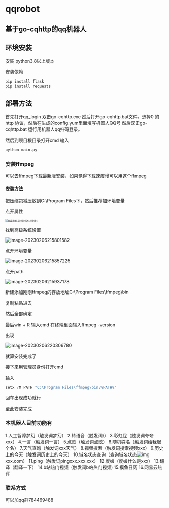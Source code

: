 # qqrobot
## 基于go-cqhttp的qq机器人

## 环境安装

安装 python3.8以上版本

安装依赖

~~~python
pip install flask
pip install requests
~~~



## 部署方法

首先打开qq_login 双击go-cqhttp.exe 然后打开go-cqhttp.bat文件。选择0 的http 协议，然后在生成的config.yum里面填写机器人QQ号 然后双击go-cqhttp.bat 运行用机器人qq扫码登录。

然后到项目根目录打开cmd 输入

~~~cmd
python main.py
~~~

### 安装ffmpeg

可以去[ffmpeg](https://ffmpeg.org/download.html)下载最新版安装，如果觉得下载速度慢可以用这个[ffmpeg](https://pan.baidu.com/s/1fjNt_ETij787CtEQvXi9PA?pwd=02uw )


#### 安装方法

把压缩包减压放到C:\Program Files下，然后推荐加环境变量

点开属性

<img src="https://github.com/luoguixin/qqrobot/blob/main/%E5%B1%8F%E5%B9%95%E6%88%AA%E5%9B%BE_20230206_215454.png" alt="屏幕截图_20230206_215454" style="zoom:50%;" />

找到高级系统设置

![image-20230206215801582](https://github.com/luoguixin/qqrobot/blob/main/%E5%B1%8F%E5%B9%95%E6%88%AA%E5%9B%BE_20230206_215744.png)

点开环境变量

![image-20230206215857225](https://github.com/luoguixin/qqrobot/blob/main/%E5%B1%8F%E5%B9%95%E6%88%AA%E5%9B%BE_20230206_215842.png)



点开path

![image-20230206215937178](https://github.com/luoguixin/qqrobot/blob/main/%E5%B1%8F%E5%B9%95%E6%88%AA%E5%9B%BE_20230206_215915.png
)

新建添加刚刚ffmpeg的存放地址C:\Program Files\ffmpeg\bin

复制粘贴进去

然后全部确定

最后win + R 输入cmd  在终端里面输入ffmpeg -version

出现

![image-20230206220306780](https://github.com/luoguixin/qqrobot/blob/main/%E5%B1%8F%E5%B9%95%E6%88%AA%E5%9B%BE_20230206_220301.png)

就算安装完成了

接下来用管理员身份打开cmd

输入

~~~python
setx /M PATH "C:\Program Files\ffmpeg\bin;%PATH%"
~~~

回车出现成功就行

至此安装完成

### 本机器人目前功能有


1.人工智障梦幻（触发词梦幻）
2.转语音（触发词/）
3.彩虹屁（触发词夸夸xxx）
4.一言（触发词一言）
5.点歌（触发词点歌）
6.随机姓名（触发词给我起个名）
7.天气查询（触发词xxx天气）
8.视频搜索（触发词搜索视频xxx）
9.历史上的今天（触发词历史上的今天）
10.域名状态查询（查询域名状态![img](file:///C:\Users\30524\AppData\Roaming\Tencent\QQ\Temp\`7_{~]GF$3{MOQ4V_}PH]YC.png)xxx.com）
11.ping（触发词pingxxx.xxx.xxx）
12.度娘（度娘什么是xxx）
13.翻译（翻译一下）
14.b站热门视频（触发词b站热门视频)
15.摸鱼日历
16.网易云热评

### 联系方式

可以加qq群784469488
